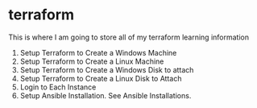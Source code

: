 # terraform
This is where I am going to store all of my terraform learning information

1. Setup Terraform to Create a Windows Machine
2. Setup Terraform to Create a Linux Machine
3. Setup Terraform to Create a Windows Disk to attach
4. Setup Terraform to Create a Linux Disk to Attach
5. Login to Each Instance
6. Setup Ansible Installation. See Ansible Installations.
